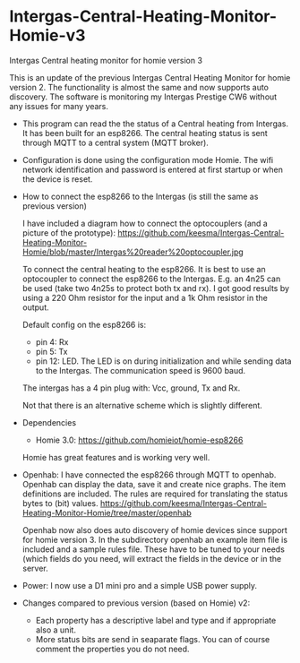 # Intergas-Central-Heating-Monitor-Homie-v3
Intergas Central heating monitor for homie version 3

This is an update of the previous Intergas Central Heating Monitor for homie version 2. The functionality is almost the same and now supports auto discovery. The software is monitoring my Intergas Prestige CW6 without any issues for many years.

* This program can read the the status of a Central heating from Intergas.
  It has been built for an esp8266. The central heating status is sent through MQTT to a central system (MQTT broker).
  
* Configuration is done using the configuration mode Homie. The wifi network identification and password is entered at first startup or when the device is reset.

* How to connect the esp8266 to the Intergas (is still the same as previous version)

  I have included a diagram how to connect the optocouplers (and a picture of the prototype):
  https://github.com/keesma/Intergas-Central-Heating-Monitor-Homie/blob/master/Intergas%20reader%20optocoupler.jpg

  To connect the central heating to the esp8266.
  It is best to use an optocoupler to connect the esp8266 to the Intergas.
  E.g. an 4n25 can be used (take two 4n25s to protect both tx and rx).
  I got good results by using a 220 Ohm resistor for the input and a 1k Ohm resistor in the output.

  Default config on the esp8266 is:
  - pin 4: Rx
  - pin 5: Tx
  - pin 12: LED. The LED is on during initialization and while sending data to the Intergas.
  The communication speed is 9600 baud.

  The intergas has a 4 pin plug with: Vcc, ground, Tx and Rx.
  
  Not that there is an alternative scheme which is slightly different.

* Dependencies
  - Homie 3.0: https://github.com/homieiot/homie-esp8266
 
   Homie has great features and is working very well.
  
* Openhab: I have connected the esp8266 through MQTT to openhab. Openhab can display the data, save it and create nice graphs. The item definitions are included. The rules are required for translating the status bytes to (bit) values.
https://github.com/keesma/Intergas-Central-Heating-Monitor-Homie/tree/master/openhab

  Openhab now also does auto discovery of homie devices since support for homie version 3.
  In the subdirectory openhab an example item file is included and a sample rules file. These have to be tuned to your needs (which fields do you need, will extract the fields in the device or in the server.

* Power: I now use a D1 mini pro and a simple USB power supply.

* Changes compared to previous version (based on Homie) v2:
  - Each property has a descriptive label and type and if appropriate also a unit.
  - More status bits are send in seaparate flags. You can of course comment the properties you do not need.
  


